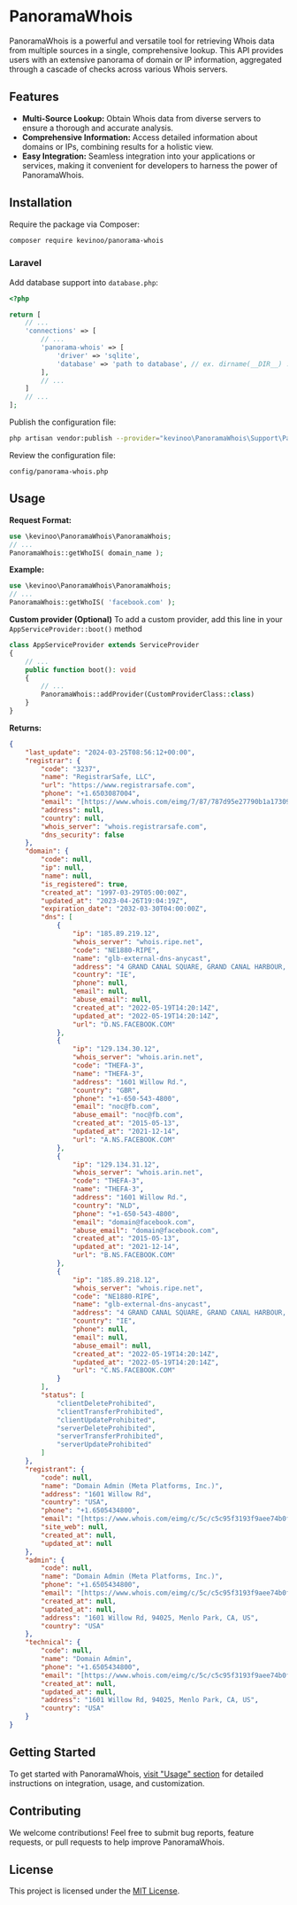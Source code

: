 # PanoramaWhois 
PanoramaWhois is a powerful and versatile tool for retrieving Whois data from multiple sources in a single, comprehensive lookup. This API provides users with an extensive panorama of domain or IP information, aggregated through a cascade of checks across various Whois servers.

## Features
- **Multi-Source Lookup:** Obtain Whois data from diverse servers to ensure a thorough and accurate analysis.
- **Comprehensive Information:** Access detailed information about domains or IPs, combining results for a holistic view.
- **Easy Integration:** Seamless integration into your applications or services, making it convenient for developers to harness the power of PanoramaWhois.

## Installation
Require the package via Composer:
```bash
composer require kevinoo/panorama-whois
```
### Laravel

Add database support into `database.php`:
```php
<?php

return [
    // ...
    'connections' => [
        // ...
        'panorama-whois' => [
            'driver' => 'sqlite',
            'database' => 'path to database', // ex. dirname(__DIR__) .'/vendor/kevinoo/panorama-whois/database/panorama-whois.sqlite'
        ],
        // ...
    ]
    // ...
];
```

Publish the configuration file:
```bash
php artisan vendor:publish --provider="kevinoo\PanoramaWhois\Support\PanoramaWhoisServiceProvider"
```

Review the configuration file:
```
config/panorama-whois.php
```

## Usage

**Request Format:**
```php
use \kevinoo\PanoramaWhois\PanoramaWhois;
// ...
PanoramaWhois::getWhoIS( domain_name );
```

**Example:**
```php
use \kevinoo\PanoramaWhois\PanoramaWhois;
// ...
PanoramaWhois::getWhoIS( 'facebook.com' );
```

**Custom provider (Optional)**
To add a custom provider, add this line in your `AppServiceProvider::boot()` method
```php
class AppServiceProvider extends ServiceProvider
{
    // ...
    public function boot(): void
    {
        // ...
        PanoramaWhois::addProvider(CustomProviderClass::class)
    }
}

```

**Returns:**
```json
{
    "last_update": "2024-03-25T08:56:12+00:00",
    "registrar": {
        "code": "3237",
        "name": "RegistrarSafe, LLC",
        "url": "https://www.registrarsafe.com",
        "phone": "+1.6503087004",
        "email": "[https://www.whois.com/eimg/7/87/787d95e27790b1a17309e4c1b1bd81e4f46ae801.png]@registrarsafe.com",
        "address": null,
        "country": null,
        "whois_server": "whois.registrarsafe.com",
        "dns_security": false
    },
    "domain": {
        "code": null,
        "ip": null,
        "name": null,
        "is_registered": true,
        "created_at": "1997-03-29T05:00:00Z",
        "updated_at": "2023-04-26T19:04:19Z",
        "expiration_date": "2032-03-30T04:00:00Z",
        "dns": [
            {
                "ip": "185.89.219.12",
                "whois_server": "whois.ripe.net",
                "code": "NE1880-RIPE",
                "name": "glb-external-dns-anycast",
                "address": "4 GRAND CANAL SQUARE, GRAND CANAL HARBOUR, DUBLIN, IRELAND",
                "country": "IE",
                "phone": null,
                "email": null,
                "abuse_email": null,
                "created_at": "2022-05-19T14:20:14Z",
                "updated_at": "2022-05-19T14:20:14Z",
                "url": "D.NS.FACEBOOK.COM"
            },
            {
                "ip": "129.134.30.12",
                "whois_server": "whois.arin.net",
                "code": "THEFA-3",
                "name": "THEFA-3",
                "address": "1601 Willow Rd.",
                "country": "GBR",
                "phone": "+1-650-543-4800",
                "email": "noc@fb.com",
                "abuse_email": "noc@fb.com",
                "created_at": "2015-05-13",
                "updated_at": "2021-12-14",
                "url": "A.NS.FACEBOOK.COM"
            },
            {
                "ip": "129.134.31.12",
                "whois_server": "whois.arin.net",
                "code": "THEFA-3",
                "name": "THEFA-3",
                "address": "1601 Willow Rd.",
                "country": "NLD",
                "phone": "+1-650-543-4800",
                "email": "domain@facebook.com",
                "abuse_email": "domain@facebook.com",
                "created_at": "2015-05-13",
                "updated_at": "2021-12-14",
                "url": "B.NS.FACEBOOK.COM"
            },
            {
                "ip": "185.89.218.12",
                "whois_server": "whois.ripe.net",
                "code": "NE1880-RIPE",
                "name": "glb-external-dns-anycast",
                "address": "4 GRAND CANAL SQUARE, GRAND CANAL HARBOUR, DUBLIN, IRELAND",
                "country": "IE",
                "phone": null,
                "email": null,
                "abuse_email": null,
                "created_at": "2022-05-19T14:20:14Z",
                "updated_at": "2022-05-19T14:20:14Z",
                "url": "C.NS.FACEBOOK.COM"
            }
        ],
        "status": [
            "clientDeleteProhibited",
            "clientTransferProhibited",
            "clientUpdateProhibited",
            "serverDeleteProhibited",
            "serverTransferProhibited",
            "serverUpdateProhibited"
        ]
    },
    "registrant": {
        "code": null,
        "name": "Domain Admin (Meta Platforms, Inc.)",
        "address": "1601 Willow Rd",
        "country": "USA",
        "phone": "+1.6505434800",
        "email": "[https://www.whois.com/eimg/c/5c/c5c95f3193f9aee74b0ff9802339cc2b024afd2e.png]@fb.com",
        "site_web": null,
        "created_at": null,
        "updated_at": null
    },
    "admin": {
        "code": null,
        "name": "Domain Admin (Meta Platforms, Inc.)",
        "phone": "+1.6505434800",
        "email": "[https://www.whois.com/eimg/c/5c/c5c95f3193f9aee74b0ff9802339cc2b024afd2e.png]@fb.com",
        "created_at": null,
        "updated_at": null,
        "address": "1601 Willow Rd, 94025, Menlo Park, CA, US",
        "country": "USA"
    },
    "technical": {
        "code": null,
        "name": "Domain Admin",
        "phone": "+1.6505434800",
        "email": "[https://www.whois.com/eimg/c/5c/c5c95f3193f9aee74b0ff9802339cc2b024afd2e.png]@fb.com",
        "created_at": null,
        "updated_at": null,
        "address": "1601 Willow Rd, 94025, Menlo Park, CA, US",
        "country": "USA"
    }
}
```

## Getting Started
To get started with PanoramaWhois, [visit "Usage" section](?tab=readme-ov-file#usage) for detailed instructions on integration, usage, and customization.

## Contributing
We welcome contributions! Feel free to submit bug reports, feature requests, or pull requests to help improve PanoramaWhois.

## License
This project is licensed under the [MIT License](LICENSE).
